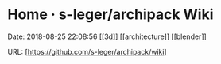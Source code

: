 # Home · s-leger/archipack Wiki

Date: 2018-08-25 22:08:56
[[3d]] [[architecture]] [[blender]]

URL: [https://github.com/s-leger/archipack/wiki]
